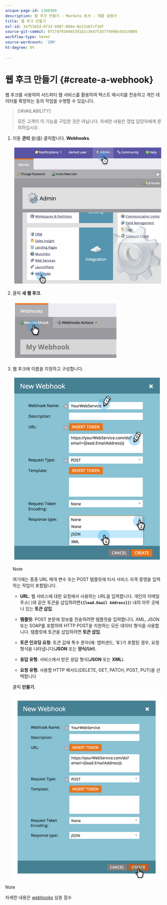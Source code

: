 ```yaml
---
unique-page-id: 2360360
description: 웹 후크 만들기 - Marketo 문서 - 제품 설명서
title: 웹 후크 만들기
exl-id: 3e753d2d-6f33-4987-884e-8e13167cf3df
source-git-commit: 6f17d79344653d1b2c364753d774998e343c9808
workflow-type: tm+mt
source-wordcount: '209'
ht-degree: 0%

---
```


# 웹 후크 만들기 {#create-a-webhook}

웹 후크를 사용하여 서드파티 웹 서비스를 활용하여 텍스트 메시지를 전송하고 개인 데이터를 확장하는 등의 작업을 수행할 수 있습니다.

>[!AVAILABILITY]
>
>모든 고객이 이 기능을 구입한 것은 아닙니다. 자세한 내용은 영업 담당자에게 문의하십시오.

1. 이동 **관리** 을(를) 클릭합니다. **Webhooks**.

   ![](assets/image2014-9-24-14-3a52-3a57.png)

1. 클릭 **새 웹 후크**.

   ![](assets/image2014-9-24-14-3a53-3a9.png)

1. 웹 후크에 이름을 지정하고 구성합니다.

   ![](assets/image2014-9-24-14-3a53-3a19.png)

   >[!NOTE]
   >
   >여기에는 종종 URL 매개 변수 또는 POST 템플릿에 타사 서비스 자격 증명을 입력하는 작업이 포함됩니다.

   * **URL**: 웹 서비스에 대한 요청에서 사용하는 URL을 입력합니다. 개인의 이메일 주소( )와 같은 토큰을 삽입하려면&#x200B;**`{{lead.Email Address}}`**) 내의 아무 곳에나 있는 **토큰 삽입**.

   * **템플릿**: POST 본문에 정보를 전송하려면 템플릿을 입력합니다. XML, JSON 또는 SOAP를 포함하여 HTTP POST을 지원하는 모든 데이터 형식을 사용합니다. 템플릿에 토큰을 삽입하려면 **토큰 삽입**.

   * **토큰 인코딩 요청**: 토큰 값에 특수 문자(예: 앰퍼샌드, &#39;&amp;&#39;)가 포함된 경우, 요청 형식을 나타냅니다(**JSON** 또는 **양식/Url**).

   * **응답 유형**: 서비스에서 받은 응답 형식(**JSON** 또는 **XML**).

   * **요청 유형**: 사용할 HTTP 메서드(DELETE, GET, PATCH, POST, PUT)을 선택합니다

   클릭 **만들기**.

   ![](assets/image2014-9-24-14-3a53-3a35.png)

>[!NOTE]
>
>자세한 내용은 [webhooks](https://developers.marketo.com/documentation/webhooks/) 심층 잠수
